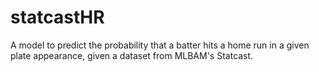 # statcastHR
A model to predict the probability that a batter hits a home run in a given plate appearance, given a dataset from MLBAM's Statcast.
